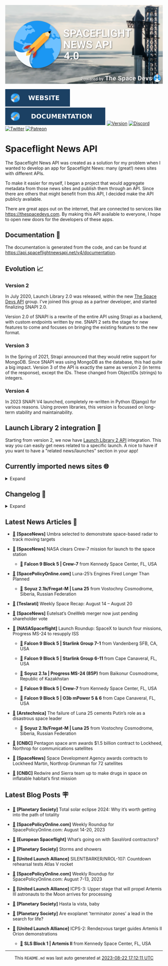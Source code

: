 ![Cover](https://raw.githubusercontent.com/TheSpaceDevs/spaceflightnewsapi/main/.github/profile/assets/snapi_poster.png)

[![Website](https://raw.githubusercontent.com/TheSpaceDevs/spaceflightnewsapi/main/.github/profile/assets/badge_snapi_website.svg)](https://spaceflightnewsapi.net/)
[![Documentation](https://raw.githubusercontent.com/TheSpaceDevs/spaceflightnewsapi/main/.github/profile/assets/badge_snapi_doc.svg)](https://api.spaceflightnewsapi.net/v4/docs)
[![Version](https://img.shields.io/github/v/release/TheSpaceDevs/spaceflightnewsapi?style=for-the-badge)](https://github.com/TheSpaceDevs/spaceflightnewsapi/releases/tag/v4.0.4)
[![Discord](https://img.shields.io/badge/Discord-%237289DA.svg?style=for-the-badge&logo=discord&logoColor=white)](https://discord.gg/p7ntkNA)
[![Twitter](https://img.shields.io/badge/Twitter-%231DA1F2.svg?style=for-the-badge&logo=Twitter&logoColor=white)](https://twitter.com/the_snapi)
[![Patreon](https://img.shields.io/badge/Patreon-F96854?style=for-the-badge&logo=patreon&logoColor=white)](https://www.patreon.com/TheSpaceDevs)

# Spaceflight News API

The Spaceflight News API was created as a solution for my problem when I wanted to develop an app for Spaceflight News: many (great!) news sites with different APIs.

To make it easier for myself, I began a project that would aggregate metadata from those news sites and publish them through an API. Since there are others that might benefit from this API, I decided make the API publicly available.

There are great apps out on the internet, that are connected to services like <https://thespacedevs.com>. By making this API available to everyone, I hope to open new doors for the developers of these apps.

## Documentation 📖

The documentation is generated from the code, and can be found at <https://api.spaceflightnewsapi.net/v4/documentation>.

## Evolution 📈

### Version 2

In July 2020, Launch Library 2.0 was released, within the new <a href="https://thespacedevs.com">The Space Devs API</a> group. I've joined this group as a partner developer, and started finalizing SNAPI 2.0.

Version 2.0 of SNAPI is a rewrite of the entire API using Strapi as a backend, with custom endpoints written by me.
SNAPI 2 sets the stage for new features to come and focuses on bringing the existing features to the new format.

### Version 3

In the Spring of 2021, Strapi announced that they would retire support for MongoDB. Since SNAPI was using MongoDB as the database, this had quite a big impact.
Version 3 of the API is exactly the same as version 2 (in terms of the response), except the IDs. These changed from ObjectIDs (strings) to integers.

### Version 4
In 2023 SNAPI V4 launched, completely re-written in Python (Django) for various reasons.
Using proven libraries, this version is focussed on long-term stability and maintainability.

## Launch Library 2 integration 🚀

Starting from version 2, we now have <a href="https://thespacedevs.com/llapi">Launch Library 2 API</a> integration. This way you can easily get news related to a specific launch.
A nice to have if you want to have a "related news/launches" section in your app!

## Currently imported news sites 🌐

<details>
<summary>Expand</summary>

- AmericaSpace
- Arstechnica
- Blue Origin
- CNBC
- ESA
- ElonX
- Euronews
- European Spaceflight
- Jet Propulsion Laboratory
- NASA
- NASASpaceflight
- National Geographic
- National Space Society
- Phys
- Planetary Society
- Reuters
- Space.com
- SpaceFlight Insider
- SpaceNews
- SpacePolicyOnline.com
- SpaceX
- Spaceflight Now
- SyFy
- TechCrunch
- Teslarati
- The Drive
- The Japan Times
- The Launch Pad
- The National
- The New York Times
- The Space Devs
- The Space Review
- The Verge
- The Wall Street Journal
- United Launch Alliance
- Virgin Galactic


</details>

## Changelog 📝
<details>
<summary>Expand</summary>

# V4.0.0

- Rewritten in Python and Django.

# V3.4.0

- Package updates
- Sentry fixes

# V3.0.0

- Package updates

### V3.2.0

- Various Sentry issues fixed

### V3.1.0

- Strapi updates
- Sentry updates
- Admin interface updates

### V3.0.0

- Switch to use Postgres as database

### V2.3.0

- The lost "article per (LL2) event" endpoint is back
- Changed the G4L logo on the site
- Added Sentry again, via the new Strapi plugin
- Changed from amqplib to amqp-connection-manager
- Updated to Strapi 3.5.3

### v2.2.0

- Dependency updates
- Code cleanup
- Admin side of things

### v2.1.0

- Backend changes on how new content is processed
- Package updates

### v2.0.0

- Complete rewrite of the app, focusing on existing features

</details>



## Latest News Articles 📰
- <a href="https://spacenews.com/umbra-selected-to-demonstrate-space-based-radar-to-track-moving-targets/" >🔗</a> **[SpaceNews]** Umbra selected to demonstrate space-based radar to track moving targets


- <a href="https://spacenews.com/nasa-clears-crew-7-mission-for-launch-to-the-space-station/" >🔗</a> **[SpaceNews]** NASA clears Crew-7 mission for launch to the space station


  - <a href="https://go4liftoff.com/launch/id/1caacff9-837e-493b-afd4-4da54eeccdf2" >🚀</a> **Falcon 9 Block 5 | Crew-7** from Kennedy Space Center, FL, USA



- <a href="https://spacepolicyonline.com/news/luna-25s-engines-fired-longer-than-planned/" >🔗</a> **[SpacePolicyOnline.com]** Luna-25’s Engines Fired Longer Than Planned


  - <a href="https://go4liftoff.com/launch/id/2277b184-5a07-4a71-90ce-367f41420eaa" >🚀</a> **Soyuz 2.1b/Fregat-M | Luna 25** from Vostochny Cosmodrome, Siberia, Russian Federation



- <a href="https://www.teslarati.com/weekly-space-recap-august-14-august-20/" >🔗</a> **[Teslarati]** Weekly Space Recap: August 14 – August 20


- <a href="https://spacenews.com/eutelsats-oneweb-merger-now-just-pending-shareholder-vote/" >🔗</a> **[SpaceNews]** Eutelsat’s OneWeb merger now just pending shareholder vote


- <a href="https://www.nasaspaceflight.com/2023/08/launch-roundup-082123/" >🔗</a> **[NASASpaceflight]** Launch Roundup: SpaceX to launch four missions, Progress MS-24 to resupply ISS


  - <a href="https://go4liftoff.com/launch/id/15699687-3fb1-4749-9680-fc858e5e7081" >🚀</a> **Falcon 9 Block 5 | Starlink Group 7-1** from Vandenberg SFB, CA, USA

  - <a href="https://go4liftoff.com/launch/id/87fba73c-f085-4abf-830d-fae92c599977" >🚀</a> **Falcon 9 Block 5 | Starlink Group 6-11** from Cape Canaveral, FL, USA

  - <a href="https://go4liftoff.com/launch/id/92bf99cd-2469-4500-864a-40a9dfc65332" >🚀</a> **Soyuz 2.1a | Progress MS-24 (85P)** from Baikonur Cosmodrome, Republic of Kazakhstan

  - <a href="https://go4liftoff.com/launch/id/1caacff9-837e-493b-afd4-4da54eeccdf2" >🚀</a> **Falcon 9 Block 5 | Crew-7** from Kennedy Space Center, FL, USA

  - <a href="https://go4liftoff.com/launch/id/0be2e9d6-50d5-49dc-b56c-a919b7e0dfd8" >🚀</a> **Falcon 9 Block 5 | O3b mPower 5 & 6** from Cape Canaveral, FL, USA



- <a href="https://arstechnica.com/space/2023/08/putin-wanted-to-make-russia-great-again-in-space-heres-why-he-failed/" >🔗</a> **[Arstechnica]** The failure of Luna 25 cements Putin’s role as a disastrous space leader


  - <a href="https://go4liftoff.com/launch/id/2277b184-5a07-4a71-90ce-367f41420eaa" >🚀</a> **Soyuz 2.1b/Fregat-M | Luna 25** from Vostochny Cosmodrome, Siberia, Russian Federation



- <a href="https://www.cnbc.com/2023/08/21/pentagon-awards-1point5-billion-to-lockheed-martin-northrop-grumman.html" >🔗</a> **[CNBC]** Pentagon space arm awards $1.5 billion contract to Lockheed, Northrop for communications satellites


- <a href="https://spacenews.com/space-development-agency-awards-1-5-billion-to-lockheed-martin-and-northrop-grumman-for-72-satellites/" >🔗</a> **[SpaceNews]** Space Development Agency awards contracts to Lockheed Martin, Northrop Grumman for 72 satellites


- <a href="https://www.cnbc.com/2023/08/21/redwire-sierra-partner-to-make-drugs-on-inflatable-space-habitat.html" >🔗</a> **[CNBC]** Redwire and Sierra team up to make drugs in space on inflatable habitat’s first mission




## Latest Blog Posts 🪧

- <a href="https://www.planetary.org/articles/total-solar-eclipse-2024-path-of-totality" >🔗</a> **[Planetary Society]** Total solar eclipse 2024: Why it’s worth getting into the path of totality


- <a href="https://spacepolicyonline.com/news/weekly-roundup-for-spacepolicyonline-com-august-14-20-2023/" >🔗</a> **[SpacePolicyOnline.com]** Weekly Roundup for SpacePolicyOnline.com: August 14-20, 2023


- <a href="https://europeanspaceflight.substack.com/p/whats-going-on-with-saxavord-contractors" >🔗</a> **[European Spaceflight]** What’s going on with SaxaVord contractors?


- <a href="https://www.planetary.org/the-downlink/storms-and-showers" >🔗</a> **[Planetary Society]** Storms and showers


- <a href="https://blog.ulalaunch.com/blog/silentbarker/nrol-107-countdown-rehearsal-tests-atlas-v" >🔗</a> **[United Launch Alliance]** SILENTBARKER/NROL-107: Countdown rehearsal tests Atlas V rocket


- <a href="https://spacepolicyonline.com/news/weekly-roundup-for-spacepolicyonline-com-august-7-13-2023/" >🔗</a> **[SpacePolicyOnline.com]** Weekly Roundup for SpacePolicyOnline.com: August 7-13, 2023


- <a href="https://blog.ulalaunch.com/blog/icps-3-upperstage-that-will-propel-artemis-iii-astronauts-to-the-moon-arrives-for-processing" >🔗</a> **[United Launch Alliance]** ICPS-3: Upper stage that will propel Artemis III astronauts to the Moon arrives for processing


- <a href="https://www.planetary.org/the-downlink/hasta-la-vista-baby" >🔗</a> **[Planetary Society]** Hasta la vista, baby


- <a href="https://www.planetary.org/articles/exoplanet-terminator-zones-search-for-life" >🔗</a> **[Planetary Society]** Are exoplanet 'terminator zones' a lead in the search for life?


- <a href="https://blog.ulalaunch.com/blog/icps-2-orion-will-observe-upper-stage-after-launch" >🔗</a> **[United Launch Alliance]** ICPS-2: Rendezvous target guides Artemis II Orion demonstrations


  - <a href="https://go4liftoff.com/launch/id/41699701-2ef4-4b0c-ac9d-6757820cde87" >🚀</a> **SLS Block 1 | Artemis II** from Kennedy Space Center, FL, USA





<hr>
  <div align="center">
  This <code>README.md</code> was last auto generated at <a href="https://www.timeanddate.com/worldclock/fixedtime.html?iso=20230822T171211">2023-08-22 17:12:11 UTC</a>
  <br>
</div>